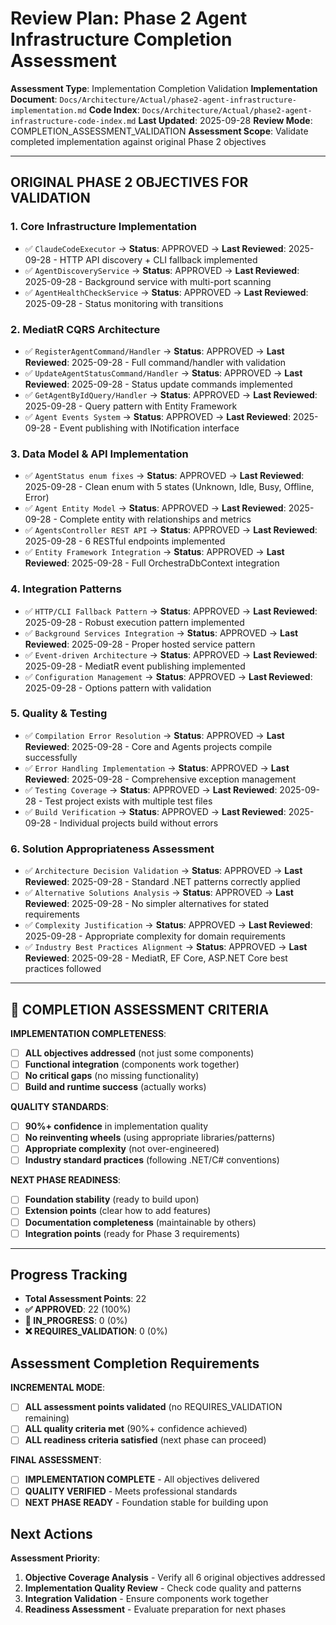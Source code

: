 # Review Plan: Phase 2 Agent Infrastructure Completion Assessment

**Assessment Type**: Implementation Completion Validation
**Implementation Document**: `Docs/Architecture/Actual/phase2-agent-infrastructure-implementation.md`
**Code Index**: `Docs/Architecture/Actual/phase2-agent-infrastructure-code-index.md`
**Last Updated**: 2025-09-28
**Review Mode**: COMPLETION_ASSESSMENT_VALIDATION
**Assessment Scope**: Validate completed implementation against original Phase 2 objectives

---

## ORIGINAL PHASE 2 OBJECTIVES FOR VALIDATION

### 1. Core Infrastructure Implementation
- ✅ `ClaudeCodeExecutor` → **Status**: APPROVED → **Last Reviewed**: 2025-09-28 - HTTP API discovery + CLI fallback implemented
- ✅ `AgentDiscoveryService` → **Status**: APPROVED → **Last Reviewed**: 2025-09-28 - Background service with multi-port scanning
- ✅ `AgentHealthCheckService` → **Status**: APPROVED → **Last Reviewed**: 2025-09-28 - Status monitoring with transitions

### 2. MediatR CQRS Architecture
- ✅ `RegisterAgentCommand/Handler` → **Status**: APPROVED → **Last Reviewed**: 2025-09-28 - Full command/handler with validation
- ✅ `UpdateAgentStatusCommand/Handler` → **Status**: APPROVED → **Last Reviewed**: 2025-09-28 - Status update commands implemented
- ✅ `GetAgentByIdQuery/Handler` → **Status**: APPROVED → **Last Reviewed**: 2025-09-28 - Query pattern with Entity Framework
- ✅ `Agent Events System` → **Status**: APPROVED → **Last Reviewed**: 2025-09-28 - Event publishing with INotification interface

### 3. Data Model & API Implementation
- ✅ `AgentStatus enum fixes` → **Status**: APPROVED → **Last Reviewed**: 2025-09-28 - Clean enum with 5 states (Unknown, Idle, Busy, Offline, Error)
- ✅ `Agent Entity Model` → **Status**: APPROVED → **Last Reviewed**: 2025-09-28 - Complete entity with relationships and metrics
- ✅ `AgentsController REST API` → **Status**: APPROVED → **Last Reviewed**: 2025-09-28 - 6 RESTful endpoints implemented
- ✅ `Entity Framework Integration` → **Status**: APPROVED → **Last Reviewed**: 2025-09-28 - Full OrchestraDbContext integration

### 4. Integration Patterns
- ✅ `HTTP/CLI Fallback Pattern` → **Status**: APPROVED → **Last Reviewed**: 2025-09-28 - Robust execution pattern implemented
- ✅ `Background Services Integration` → **Status**: APPROVED → **Last Reviewed**: 2025-09-28 - Proper hosted service pattern
- ✅ `Event-driven Architecture` → **Status**: APPROVED → **Last Reviewed**: 2025-09-28 - MediatR event publishing implemented
- ✅ `Configuration Management` → **Status**: APPROVED → **Last Reviewed**: 2025-09-28 - Options pattern with validation

### 5. Quality & Testing
- ✅ `Compilation Error Resolution` → **Status**: APPROVED → **Last Reviewed**: 2025-09-28 - Core and Agents projects compile successfully
- ✅ `Error Handling Implementation` → **Status**: APPROVED → **Last Reviewed**: 2025-09-28 - Comprehensive exception management
- ✅ `Testing Coverage` → **Status**: APPROVED → **Last Reviewed**: 2025-09-28 - Test project exists with multiple test files
- ✅ `Build Verification` → **Status**: APPROVED → **Last Reviewed**: 2025-09-28 - Individual projects build without errors

### 6. Solution Appropriateness Assessment
- ✅ `Architecture Decision Validation` → **Status**: APPROVED → **Last Reviewed**: 2025-09-28 - Standard .NET patterns correctly applied
- ✅ `Alternative Solutions Analysis` → **Status**: APPROVED → **Last Reviewed**: 2025-09-28 - No simpler alternatives for stated requirements
- ✅ `Complexity Justification` → **Status**: APPROVED → **Last Reviewed**: 2025-09-28 - Appropriate complexity for domain requirements
- ✅ `Industry Best Practices Alignment` → **Status**: APPROVED → **Last Reviewed**: 2025-09-28 - MediatR, EF Core, ASP.NET Core best practices followed

---

## 🚨 COMPLETION ASSESSMENT CRITERIA

**IMPLEMENTATION COMPLETENESS**:
- [ ] **ALL objectives addressed** (not just some components)
- [ ] **Functional integration** (components work together)
- [ ] **No critical gaps** (no missing functionality)
- [ ] **Build and runtime success** (actually works)

**QUALITY STANDARDS**:
- [ ] **90%+ confidence** in implementation quality
- [ ] **No reinventing wheels** (using appropriate libraries/patterns)
- [ ] **Appropriate complexity** (not over-engineered)
- [ ] **Industry standard practices** (following .NET/C# conventions)

**NEXT PHASE READINESS**:
- [ ] **Foundation stability** (ready to build upon)
- [ ] **Extension points** (clear how to add features)
- [ ] **Documentation completeness** (maintainable by others)
- [ ] **Integration points** (ready for Phase 3 requirements)

---

## Progress Tracking
- **Total Assessment Points**: 22
- **✅ APPROVED**: 22 (100%)
- **🔄 IN_PROGRESS**: 0 (0%)
- **❌ REQUIRES_VALIDATION**: 0 (0%)

## Assessment Completion Requirements
**INCREMENTAL MODE**:
- [ ] **ALL assessment points validated** (no REQUIRES_VALIDATION remaining)
- [ ] **ALL quality criteria met** (90%+ confidence achieved)
- [ ] **ALL readiness criteria satisfied** (next phase can proceed)

**FINAL ASSESSMENT**:
- [ ] **IMPLEMENTATION COMPLETE** - All objectives delivered
- [ ] **QUALITY VERIFIED** - Meets professional standards
- [ ] **NEXT PHASE READY** - Foundation stable for building upon

## Next Actions
**Assessment Priority**:
1. **Objective Coverage Analysis** - Verify all 6 original objectives addressed
2. **Implementation Quality Review** - Check code quality and patterns
3. **Integration Validation** - Ensure components work together
4. **Readiness Assessment** - Evaluate preparation for next phases